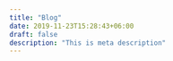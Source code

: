 ```yaml
---
title: "Blog"
date: 2019-11-23T15:28:43+06:00
draft: false
description: "This is meta description"
---
```




